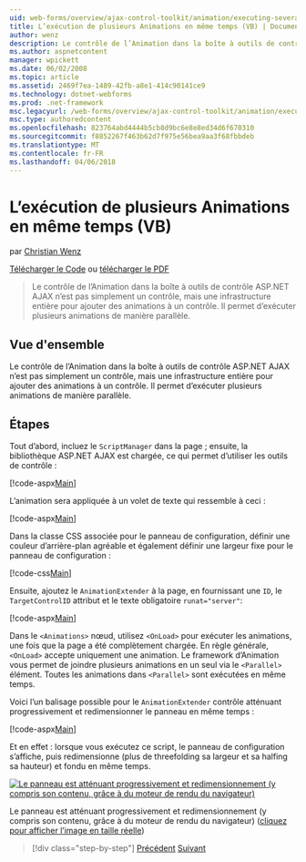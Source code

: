 ```yaml
---
uid: web-forms/overview/ajax-control-toolkit/animation/executing-several-animations-at-the-same-time-vb
title: L’exécution de plusieurs Animations en même temps (VB) | Documents Microsoft
author: wenz
description: Le contrôle de l’Animation dans la boîte à outils de contrôle ASP.NET AJAX n’est pas simplement un contrôle, mais une infrastructure entière pour ajouter des animations à un contrôle. Il permet d’exécuter la chute...
ms.author: aspnetcontent
manager: wpickett
ms.date: 06/02/2008
ms.topic: article
ms.assetid: 2469f7ea-1489-42fb-a8e1-414c90141ce9
ms.technology: dotnet-webforms
ms.prod: .net-framework
msc.legacyurl: /web-forms/overview/ajax-control-toolkit/animation/executing-several-animations-at-the-same-time-vb
msc.type: authoredcontent
ms.openlocfilehash: 823764abd4444b5cb8d9bc6e8e8ed34d6f670310
ms.sourcegitcommit: f8852267f463b62d7f975e56bea9aa3f68fbbdeb
ms.translationtype: MT
ms.contentlocale: fr-FR
ms.lasthandoff: 04/06/2018
---
```

<a name="executing-several-animations-at-the-same-time-vb"></a>L’exécution de plusieurs Animations en même temps (VB)
====================
par [Christian Wenz](https://github.com/wenz)

[Télécharger le Code](http://download.microsoft.com/download/f/9/a/f9a26acd-8df4-4484-8a18-199e4598f411/Animation2.vb.zip) ou [télécharger le PDF](http://download.microsoft.com/download/6/7/1/6718d452-ff89-4d3f-a90e-c74ec2d636a3/animation2VB.pdf)

> Le contrôle de l’Animation dans la boîte à outils de contrôle ASP.NET AJAX n’est pas simplement un contrôle, mais une infrastructure entière pour ajouter des animations à un contrôle. Il permet d’exécuter plusieurs animations de manière parallèle.


## <a name="overview"></a>Vue d'ensemble

Le contrôle de l’Animation dans la boîte à outils de contrôle ASP.NET AJAX n’est pas simplement un contrôle, mais une infrastructure entière pour ajouter des animations à un contrôle. Il permet d’exécuter plusieurs animations de manière parallèle.

## <a name="steps"></a>Étapes

Tout d’abord, incluez le `ScriptManager` dans la page ; ensuite, la bibliothèque ASP.NET AJAX est chargée, ce qui permet d’utiliser les outils de contrôle :

[!code-aspx[Main](executing-several-animations-at-the-same-time-vb/samples/sample1.aspx)]

L’animation sera appliquée à un volet de texte qui ressemble à ceci :

[!code-aspx[Main](executing-several-animations-at-the-same-time-vb/samples/sample2.aspx)]

Dans la classe CSS associée pour le panneau de configuration, définir une couleur d’arrière-plan agréable et également définir une largeur fixe pour le panneau de configuration :

[!code-css[Main](executing-several-animations-at-the-same-time-vb/samples/sample3.css)]

Ensuite, ajoutez le `AnimationExtender` à la page, en fournissant une `ID`, le `TargetControlID` attribut et le texte obligatoire `runat="server"`:

[!code-aspx[Main](executing-several-animations-at-the-same-time-vb/samples/sample4.aspx)]

Dans le `<Animations>` nœud, utilisez `<OnLoad>` pour exécuter les animations, une fois que la page a été complètement chargée. En règle générale, `<OnLoad>` accepte uniquement une animation. Le framework d’Animation vous permet de joindre plusieurs animations en un seul via le `<Parallel>` élément. Toutes les animations dans `<Parallel>` sont exécutées en même temps.

Voici l’un balisage possible pour le `AnimationExtender` contrôle atténuant progressivement et redimensionner le panneau en même temps :

[!code-aspx[Main](executing-several-animations-at-the-same-time-vb/samples/sample5.aspx)]

Et en effet : lorsque vous exécutez ce script, le panneau de configuration s’affiche, puis redimensionne (plus de threefolding sa largeur et sa halfing sa hauteur) et fondu en même temps.


[![Le panneau est atténuant progressivement et redimensionnement (y compris son contenu, grâce à du moteur de rendu du navigateur)](executing-several-animations-at-the-same-time-vb/_static/image2.png)](executing-several-animations-at-the-same-time-vb/_static/image1.png)

Le panneau est atténuant progressivement et redimensionnement (y compris son contenu, grâce à du moteur de rendu du navigateur) ([cliquez pour afficher l’image en taille réelle](executing-several-animations-at-the-same-time-vb/_static/image3.png))

> [!div class="step-by-step"]
> [Précédent](adding-animation-to-a-control-vb.md)
> [Suivant](executing-several-animations-after-each-other-vb.md)
